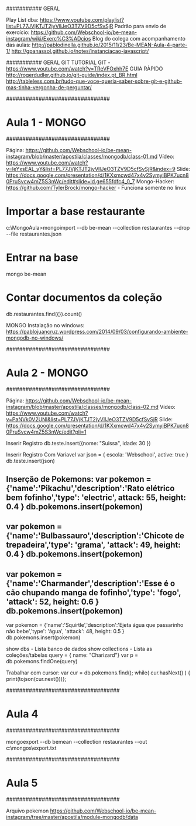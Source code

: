 ###########
GERAL

Play List dba: https://www.youtube.com/playlist?list=PL77JVjKTJT2jyVllJeO3TZV9D5cfSvSjR
Padrão para envio de exercício: https://github.com/Webschool-io/be-mean-instagram/wiki/Exerc%C3%ADcios
Blog do colega com acompanhamento das aulas: http://pablodinella.github.io/2015/11/23/Be-MEAN-Aula-4-parte-1/
http://gpanassol.github.io/notes/instanciacao-javascript/

###########
GERAL GIT
TUTORIAL GIT - https://www.youtube.com/watch?v=TReVFOxhh7E
GUIA RÀPIDO http://rogerdudler.github.io/git-guide/index.pt_BR.html
http://tableless.com.br/tudo-que-voce-queria-saber-sobre-git-e-github-mas-tinha-vergonha-de-perguntar/

################################
# Aula 1 - MONGO
################################

Página: https://github.com/Webschool-io/be-mean-instagram/blob/master/apostila/classes/mongodb/class-01.md
Vídeo: https://www.youtube.com/watch?v=leYxsEAL_yY&list=PL77JVjKTJT2jyVllJeO3TZV9D5cfSvSjR&index=9
Slide: https://docs.google.com/presentation/d/1KXxmcwd47x4v2SymyiBPK7ucn80PruSvcw4mZ5S3nWc/edit#slide=id.ge655fdfc4_0_7
Mongo-Hacker: https://github.com/TylerBrock/mongo-hacker - Funciona somente no linux

# Importar a base restaurante
c:\MongoAula>mongoimport --db be-mean --collection restaurantes --drop --file restaurantes.json

# Entrar na base
mongo be-mean

# Contar documentos da coleção
db.restaurantes.find({}).count()

MONGO
Instalação no windows: https://pablojuancruz.wordpress.com/2014/09/03/configurando-ambiente-mongodb-no-windows/

################################
# Aula 2 - MONGO
################################

Página: https://github.com/Webschool-io/be-mean-instagram/blob/master/apostila/classes/mongodb/class-02.md
Vídeo: https://www.youtube.com/watch?v=PaNVk0V2UNI&list=PL77JVjKTJT2jyVllJeO3TZV9D5cfSvSjR
Slide: https://docs.google.com/presentation/d/1KXxmcwd47x4v2SymyiBPK7ucn80PruSvcw4mZ5S3nWc/edit?pli=1

Inserir Registro
db.teste.insert({nome: "Suissa", idade: 30 })

Inserir Registro Com Variavel
var json = { escola: 'Webschool', active: true }
db.teste.insert(json)

Inserção de Pokemons:
var pokemon =  {'name':'Pikachu','description':'Rato elétrico bem fofinho','type': 'electric', attack: 55, height: 0.4 }
db.pokemons.insert(pokemon)
--
var pokemon = {'name':'Bulbassauro','description':'Chicote de trepadeira','type': 'grama', 'attack': 49, height: 0.4 }
db.pokemons.insert(pokemon)
---
var pokemon = {'name':'Charmander','description':'Esse é o cão chupando manga de fofinho','type': 'fogo', 'attack': 52, height: 0.6 }
db.pokemons.insert(pokemon)
---
var pokemon = {'name':'Squirtle','description':'Ejeta água que passarinho não bebe','type': 'água', 'attack': 48, height: 0.5 }
db.pokemons.insert(pokemon)

show dbs - Lista banco de dados
show collections - Lista as coleções/tabelas
query = { name: "Charizard"}
var p = db.pokemons.findOne(query)

Trabalhar com cursor:
var cur = db.pokemons.find();
while( cur.hasNext() ) { print(tojson(cur.next()))};




###################################
# Aula 4
###################################

mongoexport --db bemean --collection restaurantes --out c:\mongos\export.txt


###################################
# Aula 5
###################################

Arquivo pokemon https://github.com/Webschool-io/be-mean-instagram/tree/master/apostila/module-mongodb/data





